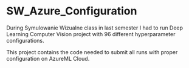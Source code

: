 # SW_Azure_Configuration

During Symulowanie Wizualne class in last semester I had to run Deep Learning Computer Vision project with 96 different hyperparameter configurations.

This project contains the code needed to submit all runs with proper configuration on AzureML Cloud.
